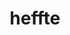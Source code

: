 ---
title: "heffte"
layout: cache
categories: [package, v0.18.0]
meta: {"versions": ["2.2.0"], "compilers": ["gcc@=7.5.0"], "oss": ["ubuntu18.04"], "platforms": ["linux"], "targets": ["x86_64"], "stacks": ["e4s", "root"], "num_specs": 2, "num_specs_by_stack": {"root": 2, "e4s": 2}}
spec_details: [{"hash": "ztjrvv3bh4wouruq5fu6dl37w6jzryxx", "compiler": "gcc@=7.5.0", "versions": ["2.2.0"], "os": "ubuntu18.04", "platform": "linux", "target": "x86_64", "variants": ["build_type=RelWithDebInfo", "~cuda", "+fftw", "~fortran", "~ipo", "~magma", "~mkl", "~python", "~rocm", "+shared"], "stacks": ["root", "e4s"], "size": "-", "tarball": "https://binaries.spack.io/v0.18.0/build_cache/linux-ubuntu18.04-x86_64/gcc-7.5.0/heffte-2.2.0/linux-ubuntu18.04-x86_64-gcc-7.5.0-heffte-2.2.0-ztjrvv3bh4wouruq5fu6dl37w6jzryxx.spack"}, {"hash": "bd5gog4dpxbhukpevqj3v56vx3x7r5vh", "compiler": "gcc@=7.5.0", "versions": ["2.2.0"], "os": "ubuntu18.04", "platform": "linux", "target": "x86_64", "variants": ["build_type=RelWithDebInfo", "+cuda", "cuda_arch=70", "~fftw", "~fortran", "~ipo", "~magma", "~mkl", "~python", "~rocm", "+shared"], "stacks": ["root", "e4s"], "size": "-", "tarball": "https://binaries.spack.io/v0.18.0/build_cache/linux-ubuntu18.04-x86_64/gcc-7.5.0/heffte-2.2.0/linux-ubuntu18.04-x86_64-gcc-7.5.0-heffte-2.2.0-bd5gog4dpxbhukpevqj3v56vx3x7r5vh.spack"}]
---